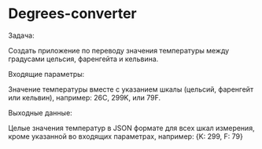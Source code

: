 # Degrees-converter
Задача: 
 
Создать приложение по переводу значения температуры между градусами цельсия, фаренгейта и кельвина. 
 
Входящие параметры: 
 
Значение температуры вместе с указанием шкалы (цельсий, фаренгейт или кельвин), например: 26С, 299K, или 79F. 
 
Выходные данные: 
 
Целые значения температур в JSON формате для всех шкал измерения, кроме указанной во входящих параметрах, например: {K: 299, F: 79}
